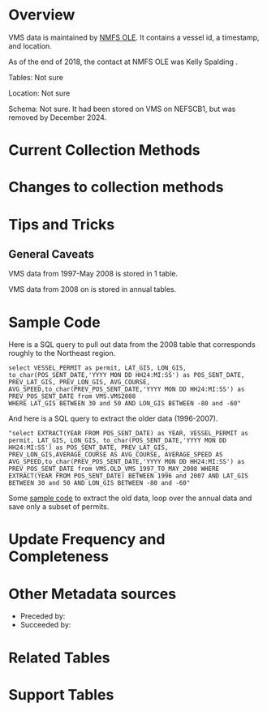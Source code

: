 
# Overview

VMS data is maintained by [NMFS OLE](http://www.nmfs.noaa.gov/ole/index.html).  It contains a vessel id, a timestamp, and location.

As of the end of 2018, the contact at NMFS OLE was Kelly Spalding .

Tables: Not sure

Location: Not sure

Schema: Not sure. It had been stored on VMS on NEFSCB1, but was removed by December 2024.  

# Current Collection Methods
# Changes to collection methods


# Tips and Tricks

## General Caveats
VMS data from 1997-May 2008 is stored in 1 table.

VMS data from 2008 on is stored in annual tables. 

# Sample Code

Here is a SQL query to pull out data from the 2008 table that corresponds roughly to the Northeast region.
```
select VESSEL_PERMIT as permit, LAT_GIS, LON_GIS, to_char(POS_SENT_DATE,'YYYY MON DD HH24:MI:SS') as POS_SENT_DATE, PREV_LAT_GIS, PREV_LON_GIS, AVG_COURSE, AVG_SPEED,to_char(PREV_POS_SENT_DATE,'YYYY MON DD HH24:MI:SS') as PREV_POS_SENT_DATE from VMS.VMS2008
WHERE LAT_GIS BETWEEN 30 and 50 AND LON_GIS BETWEEN -80 and -60"
```

And here is a SQL query to extract the older data (1996-2007).

```
"select EXTRACT(YEAR FROM POS_SENT_DATE) as YEAR, VESSEL_PERMIT as permit, LAT_GIS, LON_GIS, to_char(POS_SENT_DATE,'YYYY MON DD HH24:MI:SS') as POS_SENT_DATE, PREV_LAT_GIS, PREV_LON_GIS,AVERAGE_COURSE AS AVG_COURSE, AVERAGE_SPEED AS AVG_SPEED,to_char(PREV_POS_SENT_DATE,'YYYY MON DD HH24:MI:SS') as PREV_POS_SENT_DATE from VMS.OLD_VMS_1997_TO_MAY_2008 WHERE EXTRACT(YEAR FROM POS_SENT_DATE) BETWEEN 1996 and 2007 AND LAT_GIS BETWEEN 30 and 50 AND LON_GIS BETWEEN -80 and -60"
```

Some [sample code](code_fragments/import_VMS.R) to extract the old data, loop over the annual data and save only a subset of permits. 



# Update Frequency and Completeness 

# Other Metadata sources

+ Preceded by: 
+ Succeeded by:

# Related Tables 

# Support Tables 



